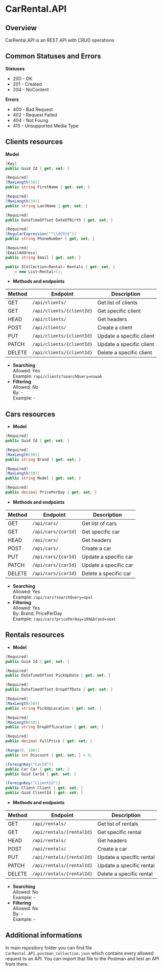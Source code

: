 # CarRental.API

**Overview**
----
  CarRental.API is an REST API with CRUD operations

**Common Statuses and Errors**
---
**Statuses**
* 200 - OK
* 201 - Created
* 204 - NoContent

**Errors**
* 400 - Bad Request
* 402 - Request Failed
* 404 - Not Foung
* 415 - Unsupported Media Type

**Clients resources**
----
 **Model**
```csharp
[Key]
public Guid Id { get; set; }

[Required]
[MaxLength(50)]
public string FirstName { get; set; }

[Required]
[MaxLength(50)]
public string LastName { get; set; }

[Required]
public DateTimeOffset DateOfBirth { get; set; }

[Required]
[RegularExpression("^\\d{9}$")]
public string PhoneNumber { get; set; }

[Required]
[EmailAddress]
public string Email { get; set; }

public ICollection<Rental> Rentals { get; set; }
    = new List<Rental>();
```
* **Methods and endpoints**

| Method  | Endpoint | Description  |
| ------------- | ------------- | ------------- |
| GET  | `/api/clients/`  | Get list of clients |
| GET  | `/api/clients/{clientId}`  | Get specific client |
| HEAD | `/api/clients/` | Get headers |
| POST | `/api/clients/` | Create a client |
| PUT | `/api/clients/{clientId}` | Update a specific client |
| PATCH | `/api/clients/{clientId}` | Update a specific client |
| DELETE | `/api/clients/{clientId}` | Delete a specific client |

* **Searching**  
  Allowed: Yes  
  Example: `/api/clients?searchQuery=nowak`  
 * **Filtering**  
 Allowed: *No*  
 By: -  
 Example: -  

**Cars resources**
----
* **Model**
```csharp
[Required]
public Guid Id { get; set; }

[Required]
[MaxLength(50)]
public string Brand { get; set; }

[Required]
[MaxLength(50)]
public string Model { get; set; }

[Required]
public decimal PricePerDay { get; set; }
```
* **Methods and endpoints**

| Method  | Endpoint | Description  |
| ------------- | ------------- | ------------- |
| GET  | `/api/cars/`  | Get list of cars|
| GET  | `/api/cars/{carId}`  | Get specific car|
| HEAD | `/api/cars/` | Get headers |
| POST | `/api/cars/` | Create a car|
| PUT | `/api/cars/{carId}` | Update a specific car|
| PATCH | `/api/cars/{carId}` | Update a specific car|
| DELETE | `/api/cars/{carId}` | Delete a specific car|

* **Searching**  
  Allowed: Yes  
  Example: `/api/cars?searchQuery=opel`  
 * **Filtering**  
 Allowed: Yes  
 By: Brand, PricePerDay  
 Example: `/api/cars?pricePerDay=109&brand=seat`  

**Rentals resources**
----
* **Model**
```csharp
[Required]
public Guid Id { get; set; }

[Required]
public DateTimeOffset PickUpDate { get; set; }

[Required]
public DateTimeOffset DropOffDate { get; set; }

[Required]
[MaxLength(50)]
public string PickUpLocation { get; set; }

[Required]
[MaxLength(50)]
public string DropOffLocation { get; set; }

[Required]
public decimal FullPrice { get; set; }

[Range(0, 100)]
public int Discount { get; set; } = 0;

[ForeignKey("CarId")]
public Car Car { get; set; }
public Guid CarId { get; set; }

[ForeignKey("ClientId")]
public Client Client { get; set; }
public Guid ClientId { get; set; }
```
* **Methods and endpoints**

| Method  | Endpoint | Description  |
| ------------- | ------------- | ------------- |
| GET  | `/api/rentals/`  | Get list of rentals|
| GET  | `/api/rentals/{rentalId}`  | Get specific rental|
| HEAD | `/api/rentals/` | Get headers |
| POST | `/api/rentals/` | Create a car|
| PUT | `/api/rentals/{rentalId}` | Update a specific rental|
| PATCH | `/api/rentals/{rentalId}` | Update a specific rental|
| DELETE | `/api/rentals/{rentalId}` | Delete a specific rental|

* **Searching**  
  Allowed: No <br />
  Example: -
 * **Filtering**  
 Allowed: No <br />
 By: - <br />
 Example: -  <br />

**Additional informations**
---
In main repository folder you can find file `CarRental.API.postman_collection.json` which contains every allowed request to an API. You can import that file to the Postman and test an API from there.
